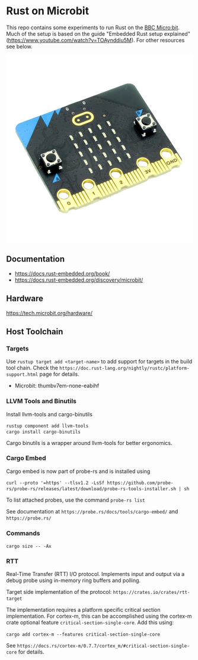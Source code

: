 # Rust on Microbit

This repo contains some experiments to run Rust on the [BBC
Micro:bit](https://microbit.org/). Much of the setup is based on the guide
"Embedded Rust setup explained" (https://www.youtube.com/watch?v=TOAynddiu5M).
For other resources see below.

![micro:bit](/micro_bit.jpg "micro:bit")


## Documentation

* https://docs.rust-embedded.org/book/
* https://docs.rust-embedded.org/discovery/microbit/

## Hardware

https://tech.microbit.org/hardware/

## Host Toolchain

### Targets

Use `rustup target add <target-name>` to add support for targets in the build
tool chain. Check the `https://doc.rust-lang.org/nightly/rustc/platform-support.html` page for
details.

* Microbit: thumbv7em-none-eabihf

### LLVM Tools and Binutils

Install llvm-tools and cargo-binutils

```
rustup component add llvm-tools
cargo install cargo-binutils
```

Cargo binutils is a wrapper around llvm-tools for better ergonomics.

### Cargo Embed

Cargo embed is now part of probe-rs and is installed using

```
curl --proto '=https' --tlsv1.2 -LsSf https://github.com/probe-rs/probe-rs/releases/latest/download/probe-rs-tools-installer.sh | sh
```

To list attached probes, use the command `probe-rs list`

See documentation at `https://probe.rs/docs/tools/cargo-embed/` and `https://probe.rs/`

### Commands

```
cargo size -- -Ax
```

### RTT

Real-Time Transfer (RTT) I/O protocol. Implements input and output via a debug
probe using in-memory ring buffers and polling.

Target side implementation of the protocol: `https://crates.io/crates/rtt-target`

The implementation requires a platform specific critical section
implementation. For cortex-m, this can be accomplished using the cortex-m crate
optional feature `critical-section-single-core`. Add this using:

`cargo add cortex-m --features critical-section-single-core`

See `https://docs.rs/cortex-m/0.7.7/cortex_m/#critical-section-single-core` for
details.

